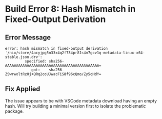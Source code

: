# Build Error 8: Hash Mismatch in Fixed-Output Derivation

## Error Message
```
error: hash mismatch in fixed-output derivation '/nix/store/4acyjpg5n33x4q2f734pr81s4m7gcv1q-metadata-linux-x64-stable.json.drv':
         specified: sha256-AAAAAAAAAAAAAAAAAAAAAAAAAAAAAAAAAAAAAAAAAAA=
            got:    sha256-ZSwrwoltRz0j+QRq2coUJwacFiS8f96cQmo/Zy5qHdY=
```

## Fix Applied
The issue appears to be with VSCode metadata download having an empty hash. Will try building a minimal version first to isolate the problematic package.
